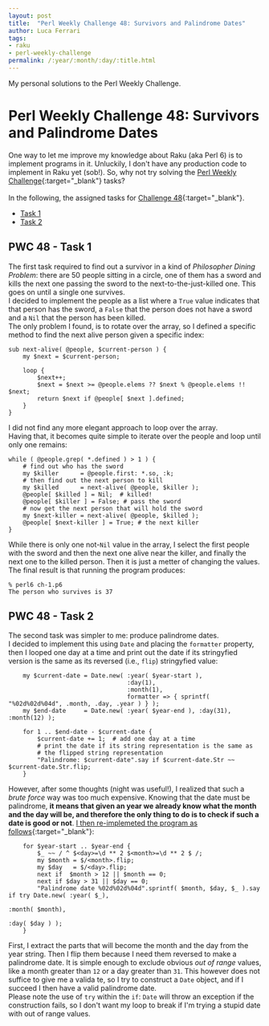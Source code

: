 ```yaml
---
layout: post
title:  "Perl Weekly Challenge 48: Survivors and Palindrome Dates"
author: Luca Ferrari
tags:
- raku
- perl-weekly-challenge
permalink: /:year/:month/:day/:title.html
---
```

My personal solutions to the Perl Weekly Challenge.

# Perl Weekly Challenge 48: Survivors and Palindrome Dates

One way to let me improve my knowledge about Raku (aka Perl 6) is to implement programs in it.
Unluckily, I don't have any production code to implement in Raku yet (sob!).
So, why not try solving the [Perl Weekly Challenge](https://perlweeklychallenge.org/){:target="_blank"} tasks?
<br/>
<br/>
In the following, the assigned tasks for [Challenge 48](https://perlweeklychallenge.org/blog/perl-weekly-challenge-048/){:target="_blank"}.
<br/>
- [Task 1](#task1)
- [Task 2](#task2)


<a name="task1"></a>
## PWC 48 - Task 1

The first task required to find out a survivor in a kind of *Philosopher Dining Problem*: there are 50 people sitting in a circle, one of them has a sword and kills the next one passing the sword to the next-to-the-just-killed one. This goes on until a single one survives.
<br/>
I decided to implement the people as a list where a `True` value indicates that that person has the sword, a `False` that the person does not have a sword and a `Nil` that the person has been killed.
<br/>
The only problem I found, is to rotate over the array, so I defined a specific method to find the next alive person given a specific index:

```perl6
sub next-alive( @people, $current-person ) {
    my $next = $current-person;

    loop {
        $next++;
        $next = $next >= @people.elems ?? $next % @people.elems !! $next;
        return $next if @people[ $next ].defined;
    }
}
```

I did not find any more elegant approach to loop over the array.
<br/>
Having that, it becomes quite simple to iterate over the people and  loop until only one remains:


```perl6
while ( @people.grep( *.defined ) > 1 ) {
    # find out who has the sword
    my $killer      = @people.first: *.so, :k;
    # then find out the next person to kill
    my $killed      = next-alive( @people, $killer );
    @people[ $killed ] = Nil;  # killed!
    @people[ $killer ] = False; # pass the sword
    # now get the next person that will hold the sword
    my $next-killer = next-alive( @people, $killed );
    @people[ $next-killer ] = True; # the next killer
}
```

While there is only one not-`Nil` value in the array, I select the first people with the sword and then the next one alive near the killer, and finally the next one to the killed person. Then it is just a metter of changing the values.
<br/>
The final result is that running the program produces:

```perl6
% perl6 ch-1.p6
The person who survives is 37
```



<a name="task2"></a>
## PWC 48 - Task 2

The second task was simpler to me: produce palindrome dates.
<br/>
I decided to implement this using `Date` and placing the `formatter` property, then I looped one day at a time and print out the date if its stringyfied version is the same as its reversed (i.e., `flip`) stringyfied value:

```perl6
    my $current-date = Date.new( :year( $year-start ),
                                 :day(1),
                                 :month(1),
                                 formatter => { sprintf( "%02d%02d%04d", .month, .day, .year ) } );
    my $end-date     = Date.new( :year( $year-end ), :day(31), :month(12) );

    for 1 .. $end-date - $current-date {
        $current-date += 1;  # add one day at a time
        # print the date if its string representation is the same as
        # the flipped string representation
        "Palindrome: $current-date".say if $current-date.Str ~~ $current-date.Str.flip;
    }
```

However, after some thoughts (night was useful!), I realized that such a *brute force* way was too much expensive. Knowing that the date must be palindrome, **it means that given an year we already know what the month and the day will be, and therefore the only thing to do is to check if such a date is good or not**.
[I then re-implemeted the program as follows](https://github.com/fluca1978/fluca1978-coding-bits/commit/d308f22c96f76f32ae92cbb530b19dfa1d3bc0e5){:target="_blank"}:


```perl6
    for $year-start .. $year-end {
        $_ ~~ / ^ $<day>=\d ** 2 $<month>=\d ** 2 $ /;
        my $month = $/<month>.flip;
        my $day   = $/<day>.flip;
        next if  $month > 12 || $month == 0;
        next if $day > 31 || $day == 0;
        "Palindrome date %02d%02d%04d".sprintf( $month, $day, $_ ).say if try Date.new( :year( $_),
                                                                                    :month( $month),
                                                                                    :day( $day ) );
    }
```

First, I extract the parts that will become the month and the day from the year string. Then I flip them because I need them reversed to make a palindrome date. It is simple enough to exclude obvious *out of range* values, like a month greater than `12` or a day greater than `31`. This however does not suffice to give me a valida te, so I try to construct a `Date` object, and if I succeed I then have a valid palindrome date.
<br/>
Please note the use of `try` within the `if`: `Date` will throw an exception if the construction fails, so I don't want my loop to break if I'm trying a stupid date with out of range values.

